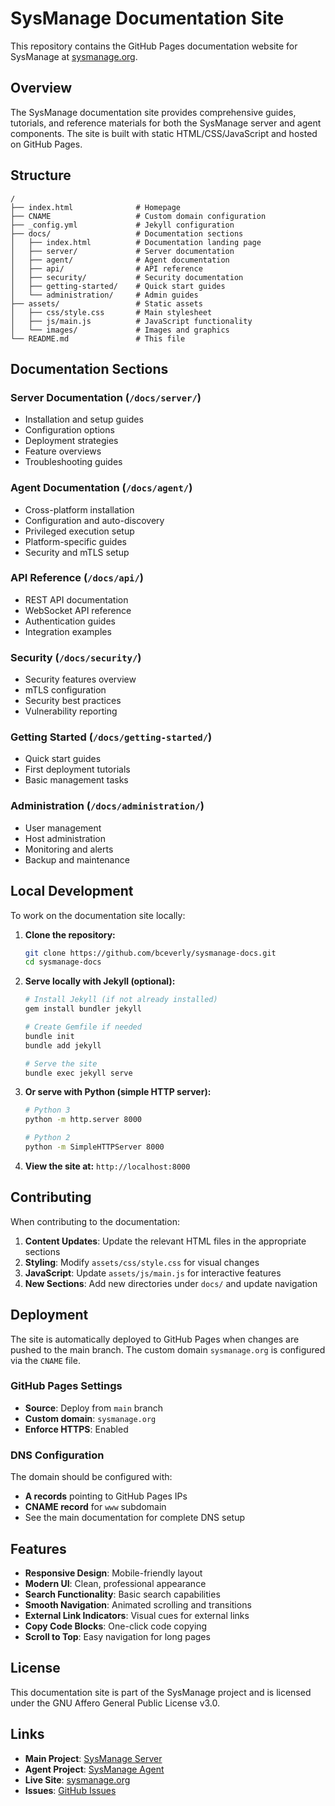 # SysManage Documentation Site

This repository contains the GitHub Pages documentation website for SysManage at [sysmanage.org](https://sysmanage.org).

## Overview

The SysManage documentation site provides comprehensive guides, tutorials, and reference materials for both the SysManage server and agent components. The site is built with static HTML/CSS/JavaScript and hosted on GitHub Pages.

## Structure

```
/
├── index.html              # Homepage
├── CNAME                   # Custom domain configuration
├── _config.yml             # Jekyll configuration
├── docs/                   # Documentation sections
│   ├── index.html          # Documentation landing page
│   ├── server/             # Server documentation
│   ├── agent/              # Agent documentation
│   ├── api/                # API reference
│   ├── security/           # Security documentation
│   ├── getting-started/    # Quick start guides
│   └── administration/     # Admin guides
├── assets/                 # Static assets
│   ├── css/style.css       # Main stylesheet
│   ├── js/main.js          # JavaScript functionality
│   └── images/             # Images and graphics
└── README.md               # This file
```

## Documentation Sections

### Server Documentation (`/docs/server/`)
- Installation and setup guides
- Configuration options
- Deployment strategies
- Feature overviews
- Troubleshooting guides

### Agent Documentation (`/docs/agent/`)
- Cross-platform installation
- Configuration and auto-discovery
- Privileged execution setup
- Platform-specific guides
- Security and mTLS setup

### API Reference (`/docs/api/`)
- REST API documentation
- WebSocket API reference
- Authentication guides
- Integration examples

### Security (`/docs/security/`)
- Security features overview
- mTLS configuration
- Security best practices
- Vulnerability reporting

### Getting Started (`/docs/getting-started/`)
- Quick start guides
- First deployment tutorials
- Basic management tasks

### Administration (`/docs/administration/`)
- User management
- Host administration
- Monitoring and alerts
- Backup and maintenance

## Local Development

To work on the documentation site locally:

1. **Clone the repository:**
   ```bash
   git clone https://github.com/bceverly/sysmanage-docs.git
   cd sysmanage-docs
   ```

2. **Serve locally with Jekyll (optional):**
   ```bash
   # Install Jekyll (if not already installed)
   gem install bundler jekyll

   # Create Gemfile if needed
   bundle init
   bundle add jekyll

   # Serve the site
   bundle exec jekyll serve
   ```

3. **Or serve with Python (simple HTTP server):**
   ```bash
   # Python 3
   python -m http.server 8000

   # Python 2
   python -m SimpleHTTPServer 8000
   ```

4. **View the site at:** `http://localhost:8000`

## Contributing

When contributing to the documentation:

1. **Content Updates**: Update the relevant HTML files in the appropriate sections
2. **Styling**: Modify `assets/css/style.css` for visual changes
3. **JavaScript**: Update `assets/js/main.js` for interactive features
4. **New Sections**: Add new directories under `docs/` and update navigation

## Deployment

The site is automatically deployed to GitHub Pages when changes are pushed to the main branch. The custom domain `sysmanage.org` is configured via the `CNAME` file.

### GitHub Pages Settings

- **Source**: Deploy from `main` branch
- **Custom domain**: `sysmanage.org`
- **Enforce HTTPS**: Enabled

### DNS Configuration

The domain should be configured with:
- **A records** pointing to GitHub Pages IPs
- **CNAME record** for `www` subdomain
- See the main documentation for complete DNS setup

## Features

- **Responsive Design**: Mobile-friendly layout
- **Modern UI**: Clean, professional appearance
- **Search Functionality**: Basic search capabilities
- **Smooth Navigation**: Animated scrolling and transitions
- **External Link Indicators**: Visual cues for external links
- **Copy Code Blocks**: One-click code copying
- **Scroll to Top**: Easy navigation for long pages

## License

This documentation site is part of the SysManage project and is licensed under the GNU Affero General Public License v3.0.

## Links

- **Main Project**: [SysManage Server](https://github.com/bceverly/sysmanage)
- **Agent Project**: [SysManage Agent](https://github.com/bceverly/sysmanage-agent)
- **Live Site**: [sysmanage.org](https://sysmanage.org)
- **Issues**: [GitHub Issues](https://github.com/bceverly/sysmanage-docs/issues)